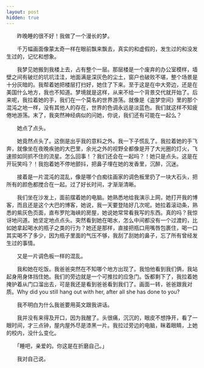 ```yaml
---
layout: post
hidden: true
---
```

　　昨晚睡的很不好！我做了一个漫长的梦。

　　千万幅画面像蒙太奇一样在眼前飘来飘去，真实的和虚假的，发生过的和没发生过的，记忆和想象。

　　我梦见她搬到我楼上去，占有整个一层。那层楼是一个废弃的办公室模样，墙壁之间有破烂的坑坑洼洼，地面满是深灰色的尘土，窗户也破败不堪，整个场景是十分灰暗的。我帮着她把楼层打扫好，她住了下来。至于这是在中大旁边，还是在美国什么地方，我也不知道。梦境就是这样，从来不给一个背景交代就开始了。后来呢，我拉着她的手，我们在一个莫名的世界游荡。就像是《盗梦空间》里的那个混沌之地一样，没有其他人的存在，世界的色调永远是淡蓝色。我们就这样不知疲倦地游荡。末了，我突然神经病似的问她，你说，我们还有可能在一起么？

　　她点了点头。

　　她竟然点头了。这倒是出乎我的意料之外。我一下子慌乱了。我拉着她的手飞奔，就像坐在夜晚疾驰的大巴里，余光之外的视野全都像是开了大光圈的灯火，飞速掠如同抓不住的流星。怎么回事！？我们还会在一起吗？！她只是点头。这是在开玩笑吗？！我抱着她不停地颤抖，把鼻子埋在她的发香里，沉醉，沉迷。

　　接着是一片混沌的混乱，像是哪个白痴往画家的调色板里扔了一块大石头，把所有的颜色都搅合在一起。过了好长时间，才渐渐清晰。

　　我们坐在沙发上，面前摆着她的电脑。她熟悉地给我演示上网，她打开我的博客，而且还是这个大巴的博客，她说，我一天要登陆好几次呢。她拉着滚动条，熟悉的紫灰色页面，直布罗陀海峡的房屋，她说她常常看我写的东西。真的吗？我惊讶地问道。她坚定地点点头。突然看到她在喝水，怎么中间都没有一个过渡的，比如她拿起喝水的瓶子之类的行为？她还是那样，直接把瓶口用嘴唇包裹住，喝一口其实喝不了多少，因为瓶子里面的气压不够，我刮了刮她的鼻子，忘了所有曾经发生过的事情。

　　又是一片调色板一样的混乱。

　　我和她在吃饭。我爸爸突然在不知哪个地方出现了。我怕他看到我们俩，我站起身用身体挡住她。我们的旁边就是一个可推拉的应急门。饭都剩下了，我拉着她掩护着从门口溜出去，可是我还是看到爸爸看到我们了。画面一转，爸爸跟我对质。Why did you still hang out with her, after all she has done to you?

　　我不明白为什么我爸要用英文跟我讲话。

　　我并没有来得及开口，因为我醒了。头很痛，沉沉的，眼皮不想挣开，看了一眼时间，才三点钟，屋内屋外尽是漆黑一片。我拉过旁边的电脑，眯着眼睛，上她的校内，没什么变化。

　　「睡吧，亲爱的。你这是在折磨自己。」

　　我对自己说。